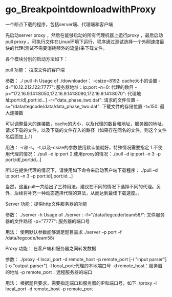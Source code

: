 # go_BreakpointdownloadwithProxy
一个断点下载的程序，包括server端、代理端和客户端


先启动server proxy ，然后在能够启动的所有代理机器上运行proxy ，最后启动pull proxy 。可执行文件在Linux环境下运行，程序通过测试选择一个外网速度最快的代理(测试不需要消耗额外的流量)来下载文件。

各个模块分别的启动方法如下：

pull 
功能：
拉取文件的客户端

参数：
./ pull  -h
Usage of ./downloader：
  -csize=8192: cache大小的设置
  -d="10.12.212.122:7777": 服务器地址：ip:port
  -n=0: 代理的数目
  -p="172.16.9.141:8050,172.16.9.141:8090,172.16.9.141:8070": 代理地址:port:id[,port:id...]
  -r="data_phase_two.dat": 请求的文件位置
  -s="/data/tegcode/data/data_phase_two.dat": 下载文件的存储位置
  -t=150: 最大连接数

可以调整最大的连接数，cache的大小，以及代理的数目和地址，服务器的地址，请求下载的文件，以及下载的文件存入的路径（如果存在同名的文件，则这个文件名后面加上.1）



用法：
-r和-s，-t,以及-csize的参数使用默认值就好，特殊情况需要指定
1.不使用代理的情况：./pull   –d ip:port
2.使用proxy的情况：./pull  –d ip:port  –n 3 –p port:id[,port:id...]

所以在提供代理的情况下，请使用如下命令来启动客户端下载程序：
./pull  –d ip:port  –n 3 –p port:id[,port:id...]

当然，这里pull一共给出了三种用法，建议在不同的情况下选择不同的代理。另外，后续将补充一种动态选择代理的算法，从而达到最佳下载速度。。

Server 
功能：提供http文件服务器的功能

参数：
./server  -h
Usage of ./server :
  -f="/data/tegcode/team58/": 文件服务器的文件路径
  -p="7777": 服务器的端口号

用法：
使用默认参数能够满足题目需求
./server  –p port –f /data/tegcode/team58/


Proxy 
功能： 
在客户端和服务器之间转发数据

参数：
./proxy  -l local_port -d remote_host -p remote_port [-i "input parser"] [-o "output parser"]
-l local_port:代理的本地端口号
-d remote_host：服务器的地址
-p remote_port：远程服务器的端口

用法：
根据题目要求，需要指定端口和服务器的IP和端口号，如下
./proxy  -l local_port -d remote_host -p remote_port
